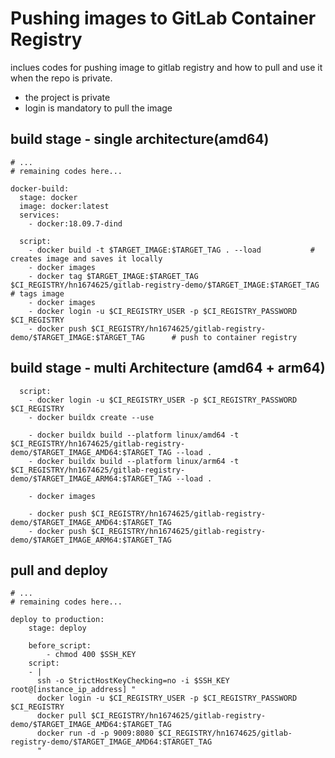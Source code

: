 # Pushing images to GitLab Container Registry
inclues codes for pushing image to gitlab registry and how to pull and use it when the repo is private.

* the project is private
* login is mandatory to pull the image

## build stage - single architecture(amd64)
```
# ...
# remaining codes here...

docker-build:
  stage: docker
  image: docker:latest
  services:
    - docker:18.09.7-dind

  script:
    - docker build -t $TARGET_IMAGE:$TARGET_TAG . --load           # creates image and saves it locally
    - docker images
    - docker tag $TARGET_IMAGE:$TARGET_TAG $CI_REGISTRY/hn1674625/gitlab-registry-demo/$TARGET_IMAGE:$TARGET_TAG   # tags image
    - docker images
    - docker login -u $CI_REGISTRY_USER -p $CI_REGISTRY_PASSWORD $CI_REGISTRY
    - docker push $CI_REGISTRY/hn1674625/gitlab-registry-demo/$TARGET_IMAGE:$TARGET_TAG      # push to container registry
```
## build stage - multi Architecture (amd64 + arm64)
```
  script:
    - docker login -u $CI_REGISTRY_USER -p $CI_REGISTRY_PASSWORD $CI_REGISTRY
    - docker buildx create --use
    
    - docker buildx build --platform linux/amd64 -t $CI_REGISTRY/hn1674625/gitlab-registry-demo/$TARGET_IMAGE_AMD64:$TARGET_TAG --load .
    - docker buildx build --platform linux/arm64 -t $CI_REGISTRY/hn1674625/gitlab-registry-demo/$TARGET_IMAGE_ARM64:$TARGET_TAG --load .

    - docker images

    - docker push $CI_REGISTRY/hn1674625/gitlab-registry-demo/$TARGET_IMAGE_AMD64:$TARGET_TAG
    - docker push $CI_REGISTRY/hn1674625/gitlab-registry-demo/$TARGET_IMAGE_ARM64:$TARGET_TAG
```

## pull and deploy
```
# ...
# remaining codes here...

deploy to production:
    stage: deploy

    before_script:
        - chmod 400 $SSH_KEY 
    script:
    - |
      ssh -o StrictHostKeyChecking=no -i $SSH_KEY root@[instance_ip_address] "
      docker login -u $CI_REGISTRY_USER -p $CI_REGISTRY_PASSWORD $CI_REGISTRY
      docker pull $CI_REGISTRY/hn1674625/gitlab-registry-demo/$TARGET_IMAGE_AMD64:$TARGET_TAG 
      docker run -d -p 9009:8080 $CI_REGISTRY/hn1674625/gitlab-registry-demo/$TARGET_IMAGE_AMD64:$TARGET_TAG 
      "
```
